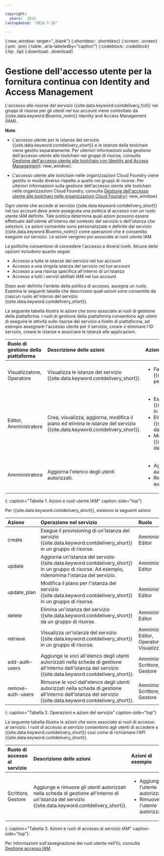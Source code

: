 ```yaml
---

copyright:
  years:  2018
lastupdated: "2018-7-18"

---
```


{:new_window: target="_blank"}
{:shortdesc: .shortdesc}
{:screen: .screen}
{:pre: .pre}
{:table: .aria-labeledby="caption"}
{:codeblock: .codeblock}
{:tip: .tip}
{:download: .download}


# Gestione dell'accesso utente per la fornitura continua con Identity and Access Management

L'accesso alle risorse del servizio {{site.data.keyword.contdelivery_full}} nei gruppi di risorse per gli utenti nel tuo account viene controllato da {{site.data.keyword.Bluemix_notm}} Identity and Access Management (IAM). 

**Note**: 

* L'accesso utente per le istanze del servizio {{site.data.keyword.contdelivery_short}} e le istanze della toolchain viene gestito separatamente. Per ulteriori informazioni sulla gestione dell'accesso utente alle toolchain nei gruppi di risorse, consulta [Gestione dell'accesso utente alle toolchain con Identity and Access Management](/docs/services/ContinuousDelivery/toolchains_iam_security.html){: new_window}.

* L'accesso utente alle toolchain nelle organizzazioni Cloud Foundry viene gestito in modo diverso rispetto a quello nei gruppi di risorse. Per ulteriori informazioni sulla gestione dell'accesso utente alle toolchain nelle organizzazioni Cloud Foundry, consulta [Gestione dell'accesso utente alle toolchain nelle organizzazioni Cloud Foundry](/docs/services/ContinuousDelivery/toolchains_using.html#managing_access_orgs){: new_window}.

Ogni utente che accede al servizio {{site.data.keyword.contdelivery_short}} nel tuo account deve avere assegnata una politica di accesso con un ruolo utente IAM definito. Tale politica determina quali azioni possono essere effettuate dall'utente all'interno del contesto del servizio o dell'istanza che selezioni. Le azioni consentite sono personalizzate e definite dal servizio {{site.data.keyword.Bluemix_notm}} come operazioni che è consentito eseguire sul servizio. Le azioni vengono poi associate ai ruoli utente IAM.

Le politiche consentono di concedere l'accesso a diversi livelli. Alcune delle opzioni includono quanto segue: 

* Accesso a tutte le istanze del servizio nel tuo account
* Accesso a una singola istanza del servizio nel tuo account
* Accesso a una risorsa specifica all'interno di un'istanza
* Accesso a tutti i servizi abilitati IAM nel tuo account

Dopo aver definito l'ambito della politica di accesso, assegna un ruolo. Esamina le seguenti tabelle che descrivono quali azioni sono consentite da ciascun ruolo all'interno del servizio {{site.data.keyword.contdelivery_short}}.

La seguente tabella illustra le azioni che sono associate ai ruoli di gestione della piattaforma. I ruoli di gestione della piattaforma consentono agli utenti di eseguire le attività sulle risorse del servizio a livello di piattaforma, ad esempio assegnare l'accesso utente per il servizio, creare o eliminare l'ID servizio, creare le istanze e associare le istanze alle applicazioni.

| Ruolo di gestione della piattaforma | Descrizione delle azioni | Azioni di esempio|
|:-----------------|:-----------------|:-----------------|
| Visualizzatore, Operatore | Visualizza le istanze del servizio {{site.data.keyword.contdelivery_short}}. | <ul><li>Fa clic su un'istanza del servizio {{site.data.keyword.contdelivery_short}} per aprirne il dashboard.</li>|</ul>
| Editor, Amministratore | Crea, visualizza, aggiorna, modifica il piano ed elimina le istanze del servizio {{site.data.keyword.contdelivery_short}}. |<ul><li>Esegui il provisioning di un'istanza di {{site.data.keyword.contdelivery_short}} in un gruppo di risorse.</li><li>Elimina un'istanza di {{site.data.keyword.contdelivery_short}} da un gruppo di risorse.</li><li>Modifica un piano dell'istanza di {{site.data.keyword.contdelivery_short}} da Lite a Professional.</li></ul> |
| Amministratore | Aggiorna l'elenco degli utenti autorizzati.| <ul><li>Aggiunge un utente all'elenco di utenti autorizzati.</li><li>Rimuove un utente dall'elenco di utenti autorizzati.</li></ul> |
{: caption="Tabella 1. Azioni e ruoli utente IAM" caption-side="top"}

 Per {{site.data.keyword.contdelivery_short}}, esistono le seguenti azioni:

| Azione | Operazione nel servizio | Ruolo
|:-----------------|:-----------------|:--------------|
| create | Esegue il provisioning di un'istanza del servizio {{site.data.keyword.contdelivery_short}} in un gruppo di risorse. | Amministratore, Editor |
| update | Aggiorna un'istanza del servizio {{site.data.keyword.contdelivery_short}} in un gruppo di risorse. Ad esempio, ridenomina l'istanza del servizio. | Amministratore, Editor |
| update_plan | Modifica il piano per l'istanza del servizio {{site.data.keyword.contdelivery_short}} in un gruppo di risorse. | Amministratore, Editor |
| delete | Elimina un'istanza del servizio {{site.data.keyword.contdelivery_short}} da un gruppo di risorse. | Amministratore, Editor |
| retrieve | Visualizza un'istanza del servizio {{site.data.keyword.contdelivery_short}} in un gruppo di risorse. | Amministratore, Editor, Operatore, Visualizzatore |
| add-auth-users | Aggiunge le voci all'elenco degli utenti autorizzati nella scheda di gestione all'interno dell'istanza del servizio {{site.data.keyword.contdelivery_short}}. | Amministratore, Scrittore, Gestore |
| remove-auth-users | Rimuove le voci dall'elenco degli utenti autorizzati nella scheda di gestione all'interno dell'istanza del servizio {{site.data.keyword.contdelivery_short}}. | Amministratore, Scrittore, Gestore |
{: caption="Tabella 2. Operazioni e azioni del servizio" caption-side="top"}

La seguente tabella illustra le azioni che sono associate ai ruoli di accesso al servizio. I ruoli di accesso al servizio consentono agli utenti di accedere a {{site.data.keyword.contdelivery_short}} così come di richiamare l'API {{site.data.keyword.contdelivery_short}}.

| Ruolo di accesso al servizio | Descrizione delle azioni | Azioni di esempio|
|:-----------------|:-----------------|:-----------------|
| Scrittore, Gestore | Aggiunge e rimuove gli utenti autorizzati nella scheda di gestione all'interno di un'istanza del servizio {{site.data.keyword.contdelivery_short}}. | <ul><li>Aggiunge l'utente autorizzato.</li><li>Rimuove l'utente autorizzato.</li></ul>|
{: caption="Tabella 3. Azioni e ruoli di accesso al servizio IAM" caption-side="top"}

Per informazioni sull'assegnazione dei ruoli utente nell'IU, consulta [Gestione accesso IAM](/docs/iam/mngiam.html#iammanidaccser).

<!--This link is not live in production yet. Use https://console.bluemix.net/docs/iam/iamusermanage.html#iamusermanage until the link above is available in production.-->

